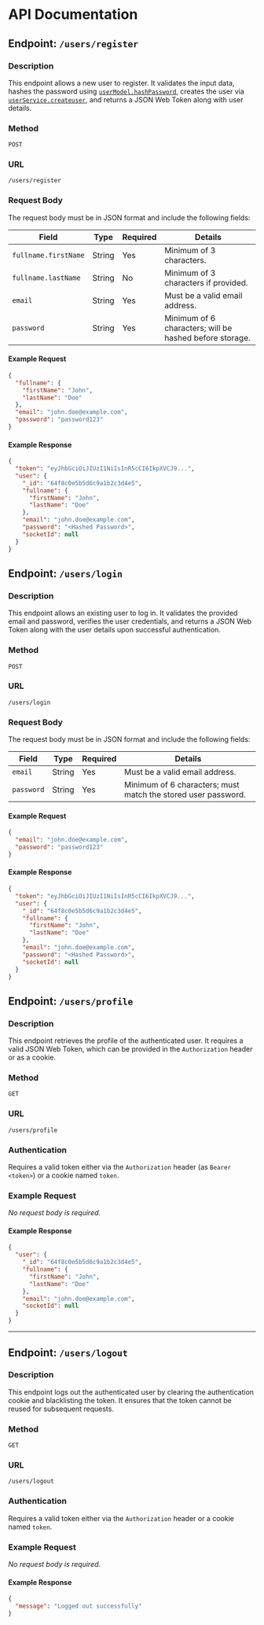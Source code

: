 # API Documentation

## Endpoint: `/users/register`

### Description
This endpoint allows a new user to register. It validates the input data, hashes the password using [`userModel.hashPassword`](d:/Projectss/RydeUp/Backend/models/user.model.js#L20), creates the user via [`userService.createuser`](d:/Projectss/RydeUp/Backend/services/user.service.js), and returns a JSON Web Token along with user details.

### Method
`POST`

### URL
`/users/register`

### Request Body
The request body must be in JSON format and include the following fields:

| Field                 | Type   | Required | Details                                                                     |
|-----------------------|--------|----------|-----------------------------------------------------------------------------|
| `fullname.firstName`  | String | Yes      | Minimum of 3 characters.                                                    |
| `fullname.lastName`   | String | No       | Minimum of 3 characters if provided.                                        |
| `email`               | String | Yes      | Must be a valid email address.                                              |
| `password`            | String | Yes      | Minimum of 6 characters; will be hashed before storage.                     |

#### Example Request
```json
{
  "fullname": {
    "firstName": "John",
    "lastName": "Doe"
  },
  "email": "john.doe@example.com",
  "password": "password123"
}
```

#### Example Response
```json
{
  "token": "eyJhbGciOiJIUzI1NiIsInR5cCI6IkpXVCJ9...",
  "user": {
    "_id": "64f8c0e5b5d6c9a1b2c3d4e5",
    "fullname": {
      "firstName": "John",
      "lastName": "Doe"
    },
    "email": "john.doe@example.com",
    "password": "<Hashed Password>",
    "socketId": null
  }
}
```

## Endpoint: `/users/login`

### Description
This endpoint allows an existing user to log in. It validates the provided email and password, verifies the user credentials, and returns a JSON Web Token along with the user details upon successful authentication.

### Method
`POST`

### URL
`/users/login`

### Request Body
The request body must be in JSON format and include the following fields:

| Field    | Type   | Required | Details                                                                  |
|----------|--------|----------|--------------------------------------------------------------------------|
| `email`  | String | Yes      | Must be a valid email address.                                           |
| `password`| String| Yes      | Minimum of 6 characters; must match the stored user password.            |

#### Example Request
```json
{
  "email": "john.doe@example.com",
  "password": "password123"
}
```

#### Example Response
```json
{
  "token": "eyJhbGciOiJIUzI1NiIsInR5cCI6IkpXVCJ9...",
  "user": {
    "_id": "64f8c0e5b5d6c9a1b2c3d4e5",
    "fullname": {
      "firstName": "John",
      "lastName": "Doe"
    },
    "email": "john.doe@example.com",
    "password": "<Hashed Password>",
    "socketId": null
  }
}
```

## Endpoint: `/users/profile`

### Description
This endpoint retrieves the profile of the authenticated user. It requires a valid JSON Web Token, which can be provided in the `Authorization` header or as a cookie.

### Method
`GET`

### URL
`/users/profile`

### Authentication
Requires a valid token either via the `Authorization` header (as `Bearer <token>`) or a cookie named `token`.

### Example Request
_No request body is required._

#### Example Response
```json
{
  "user": {
    "_id": "64f8c0e5b5d6c9a1b2c3d4e5",
    "fullname": {
      "firstName": "John",
      "lastName": "Doe"
    },
    "email": "john.doe@example.com",
    "socketId": null
  }
}
```

---

## Endpoint: `/users/logout`

### Description
This endpoint logs out the authenticated user by clearing the authentication cookie and blacklisting the token. It ensures that the token cannot be reused for subsequent requests.

### Method
`GET`

### URL
`/users/logout`

### Authentication
Requires a valid token either via the `Authorization` header or a cookie named `token`.

### Example Request
_No request body is required._

#### Example Response
```json
{
  "message": "Logged out successfully"
}
```